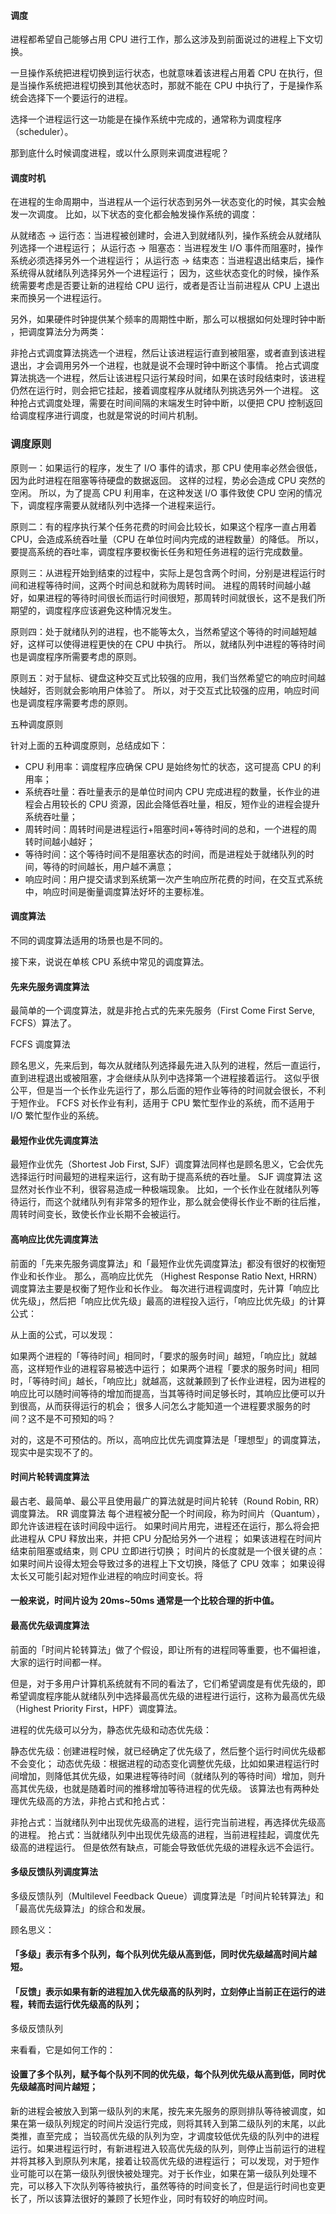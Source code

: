 #### 调度
进程都希望自己能够占用 CPU 进行工作，那么这涉及到前面说过的进程上下文切换。

一旦操作系统把进程切换到运行状态，也就意味着该进程占用着 CPU 在执行，但是当操作系统把进程切换到其他状态时，那就不能在 CPU 中执行了，于是操作系统会选择下一个要运行的进程。

选择一个进程运行这一功能是在操作系统中完成的，通常称为调度程序（scheduler）。

那到底什么时候调度进程，或以什么原则来调度进程呢？

#### 调度时机
在进程的生命周期中，当进程从一个运行状态到另外一状态变化的时候，其实会触发一次调度。
比如，以下状态的变化都会触发操作系统的调度：

从就绪态 -> 运行态：当进程被创建时，会进入到就绪队列，操作系统会从就绪队列选择一个进程运行；
从运行态 -> 阻塞态：当进程发生 I/O 事件而阻塞时，操作系统必须选择另外一个进程运行；
从运行态 -> 结束态：当进程退出结束后，操作系统得从就绪队列选择另外一个进程运行；
因为，这些状态变化的时候，操作系统需要考虑是否要让新的进程给 CPU 运行，或者是否让当前进程从 CPU 上退出来而换另一个进程运行。

另外，如果硬件时钟提供某个频率的周期性中断，那么可以根据如何处理时钟中断 ，把调度算法分为两类：

非抢占式调度算法挑选一个进程，然后让该进程运行直到被阻塞，或者直到该进程退出，才会调用另外一个进程，也就是说不会理时钟中断这个事情。
抢占式调度算法挑选一个进程，然后让该进程只运行某段时间，如果在该时段结束时，该进程仍然在运行时，则会把它挂起，接着调度程序从就绪队列挑选另外一个进程。
这种抢占式调度处理，需要在时间间隔的末端发生时钟中断，以便把 CPU 控制返回给调度程序进行调度，也就是常说的时间片机制。

### 调度原则
原则一：如果运行的程序，发生了 I/O 事件的请求，那 CPU 使用率必然会很低，因为此时进程在阻塞等待硬盘的数据返回。 这样的过程，势必会造成 CPU 突然的空闲。
所以，为了提高 CPU 利用率，在这种发送 I/O 事件致使 CPU 空闲的情况下，调度程序需要从就绪队列中选择一个进程来运行。

原则二：有的程序执行某个任务花费的时间会比较长，如果这个程序一直占用着 CPU，会造成系统吞吐量（CPU 在单位时间内完成的进程数量）的降低。
所以，要提高系统的吞吐率，调度程序要权衡长任务和短任务进程的运行完成数量。

原则三：从进程开始到结束的过程中，实际上是包含两个时间，分别是进程运行时间和进程等待时间，这两个时间总和就称为周转时间。
进程的周转时间越小越好，如果进程的等待时间很长而运行时间很短，那周转时间就很长，这不是我们所期望的，调度程序应该避免这种情况发生。

原则四：处于就绪队列的进程，也不能等太久，当然希望这个等待的时间越短越好，这样可以使得进程更快的在 CPU 中执行。
所以，就绪队列中进程的等待时间也是调度程序所需要考虑的原则。

原则五：对于鼠标、键盘这种交互式比较强的应用，我们当然希望它的响应时间越快越好，否则就会影响用户体验了。
所以，对于交互式比较强的应用，响应时间也是调度程序需要考虑的原则。

五种调度原则

针对上面的五种调度原则，总结成如下：

* CPU 利用率：调度程序应确保 CPU 是始终匆忙的状态，这可提高 CPU 的利用率；
* 系统吞吐量：吞吐量表示的是单位时间内 CPU 完成进程的数量，长作业的进程会占用较长的 CPU 资源，因此会降低吞吐量，相反，短作业的进程会提升系统吞吐量；
* 周转时间：周转时间是进程运行+阻塞时间+等待时间的总和，一个进程的周转时间越小越好；
* 等待时间：这个等待时间不是阻塞状态的时间，而是进程处于就绪队列的时间，等待的时间越长，用户越不满意；
* 响应时间：用户提交请求到系统第一次产生响应所花费的时间，在交互式系统中，响应时间是衡量调度算法好坏的主要标准。

#### 调度算法
不同的调度算法适用的场景也是不同的。

接下来，说说在单核 CPU 系统中常见的调度算法。

#### 先来先服务调度算法

最简单的一个调度算法，就是非抢占式的先来先服务（First Come First Serve, FCFS）算法了。

FCFS 调度算法

顾名思义，先来后到，每次从就绪队列选择最先进入队列的进程，然后一直运行，直到进程退出或被阻塞，才会继续从队列中选择第一个进程接着运行。
这似乎很公平，但是当一个长作业先运行了，那么后面的短作业等待的时间就会很长，不利于短作业。
FCFS 对长作业有利，适用于 CPU 繁忙型作业的系统，而不适用于 I/O 繁忙型作业的系统。

#### 最短作业优先调度算法
最短作业优先（Shortest Job First, SJF）调度算法同样也是顾名思义，它会优先选择运行时间最短的进程来运行，这有助于提高系统的吞吐量。
SJF 调度算法
这显然对长作业不利，很容易造成一种极端现象。
比如，一个长作业在就绪队列等待运行，而这个就绪队列有非常多的短作业，那么就会使得长作业不断的往后推，周转时间变长，致使长作业长期不会被运行。

#### 高响应比优先调度算法

前面的「先来先服务调度算法」和「最短作业优先调度算法」都没有很好的权衡短作业和长作业。
那么，高响应比优先 （Highest Response Ratio Next, HRRN）调度算法主要是权衡了短作业和长作业。
每次进行进程调度时，先计算「响应比优先级」，然后把「响应比优先级」最高的进程投入运行，「响应比优先级」的计算公式：

从上面的公式，可以发现：

如果两个进程的「等待时间」相同时，「要求的服务时间」越短，「响应比」就越高，这样短作业的进程容易被选中运行；
如果两个进程「要求的服务时间」相同时，「等待时间」越长，「响应比」就越高，这就兼顾到了长作业进程，因为进程的响应比可以随时间等待的增加而提高，当其等待时间足够长时，其响应比便可以升到很高，从而获得运行的机会；
很多人问怎么才能知道一个进程要求服务的时间？这不是不可预知的吗？

对的，这是不可预估的。所以，高响应比优先调度算法是「理想型」的调度算法，现实中是实现不了的。

#### 时间片轮转调度算法
最古老、最简单、最公平且使用最广的算法就是时间片轮转（Round Robin, RR）调度算法。
RR 调度算法
每个进程被分配一个时间段，称为时间片（Quantum），即允许该进程在该时间段中运行。
如果时间片用完，进程还在运行，那么将会把此进程从 CPU 释放出来，并把 CPU 分配给另外一个进程；
如果该进程在时间片结束前阻塞或结束，则 CPU 立即进行切换；
时间片的长度就是一个很关键的点：
如果时间片设得太短会导致过多的进程上下文切换，降低了 CPU 效率；
如果设得太长又可能引起对短作业进程的响应时间变长。将
#### 一般来说，时间片设为 20ms~50ms 通常是一个比较合理的折中值。

#### 最高优先级调度算法

前面的「时间片轮转算法」做了个假设，即让所有的进程同等重要，也不偏袒谁，大家的运行时间都一样。

但是，对于多用户计算机系统就有不同的看法了，它们希望调度是有优先级的，即希望调度程序能从就绪队列中选择最高优先级的进程进行运行，这称为最高优先级（Highest Priority First，HPF）调度算法。

进程的优先级可以分为，静态优先级和动态优先级：

静态优先级：创建进程时候，就已经确定了优先级了，然后整个运行时间优先级都不会变化；
动态优先级：根据进程的动态变化调整优先级，比如如果进程运行时间增加，则降低其优先级，如果进程等待时间（就绪队列的等待时间）增加，则升高其优先级，也就是随着时间的推移增加等待进程的优先级。
该算法也有两种处理优先级高的方法，非抢占式和抢占式：

非抢占式：当就绪队列中出现优先级高的进程，运行完当前进程，再选择优先级高的进程。
抢占式：当就绪队列中出现优先级高的进程，当前进程挂起，调度优先级高的进程运行。
但是依然有缺点，可能会导致低优先级的进程永远不会运行。

#### 多级反馈队列调度算法

多级反馈队列（Multilevel Feedback Queue）调度算法是「时间片轮转算法」和「最高优先级算法」的综合和发展。

顾名思义：

#### 「多级」表示有多个队列，每个队列优先级从高到低，同时优先级越高时间片越短。
#### 「反馈」表示如果有新的进程加入优先级高的队列时，立刻停止当前正在运行的进程，转而去运行优先级高的队列；
多级反馈队列

来看看，它是如何工作的：

#### 设置了多个队列，赋予每个队列不同的优先级，每个队列优先级从高到低，同时优先级越高时间片越短；
新的进程会被放入到第一级队列的末尾，按先来先服务的原则排队等待被调度，如果在第一级队列规定的时间片没运行完成，则将其转入到第二级队列的末尾，以此类推，直至完成；
当较高优先级的队列为空，才调度较低优先级的队列中的进程运行。如果进程运行时，有新进程进入较高优先级的队列，则停止当前运行的进程并将其移入到原队列末尾，接着让较高优先级的进程运行；
可以发现，对于短作业可能可以在第一级队列很快被处理完。对于长作业，如果在第一级队列处理不完，可以移入下次队列等待被执行，虽然等待的时间变长了，但是运行时间也变更长了，所以该算法很好的兼顾了长短作业，同时有较好的响应时间。

